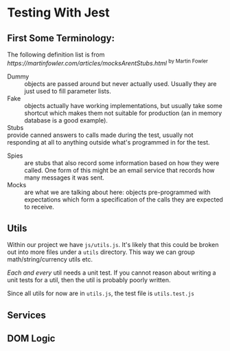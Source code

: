 # Testing With Jest

## First Some Terminology:
<p>
  The following definition list is from 
  <cite>
    https://martinfowler.com/articles/mocksArentStubs.html
  </cite> 
  <sup>
    by Martin Fowler
  </sup>
</p>

  <dl>
    <dt>
      Dummy
    <dt>
    <dd>
      objects are passed around but never actually used. Usually they are just used to fill parameter lists.
    </dd>
    <dt>
      Fake
    </dt>
    <dd>
      objects actually have working implementations, but usually take some shortcut which makes them not suitable for production (an in memory database is a good example).
    </dd>
  <dt>
    Stubs
  </dt>
  provide canned answers to calls made during the test, usually not responding at all to anything outside what's programmed in for the test.
  </dl>
<dt>
  Spies
</dt>
<dd>
are stubs that also record some information based on how they were called. One form of this might be an email service that records how many messages it was sent.
</dd>
<dt>
Mocks 
  </dt>
  <dd>
  are what we are talking about here: objects pre-programmed with expectations which form a specification of the calls they are expected to receive.
</dd>
  

## Utils
Within our project we have `js/utils.js`.  It's likely that this could be broken out into more 
files under a `utils` directory.  This way we can group math/string/currency utils etc.

_Each and every_ util needs a unit test. 
If you cannot reason about writing a unit tests for a util, then the util is probably poorly written.

Since all utils for now are in `utils.js`, the test file is `utils.test.js`


## Services

## DOM Logic

